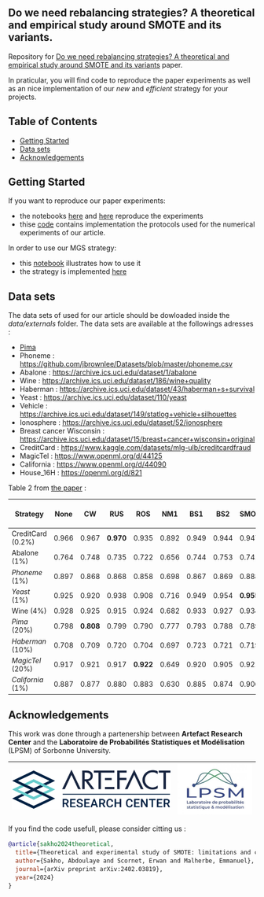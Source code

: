 ## Do we need rebalancing strategies? A theoretical and empirical study around SMOTE and its variants.

Repository for [Do we need rebalancing strategies? A theoretical and empirical study around SMOTE and its variants](https://arxiv.org/pdf/2402.03819.pdf) paper.

In praticular, you will find code to reproduce the paper experiments as well as an nice implementation of our *new* and *efficient* strategy for your projects.


## Table of Contents
  - [Getting Started](#getting-started)
  - [Data sets](#data-sets)
  - [Acknowledgements](#acknowledgements)

## Getting Started

If you want to reproduce our paper experiments:
  - the notebooks [here](notebooks/classif_experiments.ipynb) and [here](notebooks/distances_experiments.ipynb) reproduce the experiments
  - thise [code](./validation) contains implementation the protocols used for the numerical experiments of our article. 

In order to use our MGS strategy:
  - this [notebook](notebooks/resampling_example.ipynb) illustrates how to use it
  - the strategy is implemented [here](./oversampling_strategies/)

## Data sets

The data sets of used for our article should be dowloaded  inside the *data/externals* folder. The data sets are available at the followings adresses :

* [Pima](https://www.kaggle.com/datasets/uciml/pima-indians-diabetes-database)
* Phoneme : https://github.com/jbrownlee/Datasets/blob/master/phoneme.csv 
* Abalone : https://archive.ics.uci.edu/dataset/1/abalone
* Wine : https://archive.ics.uci.edu/dataset/186/wine+quality
* Haberman : https://archive.ics.uci.edu/dataset/43/haberman+s+survival
* Yeast : https://archive.ics.uci.edu/dataset/110/yeast
* Vehicle : https://archive.ics.uci.edu/dataset/149/statlog+vehicle+silhouettes
* Ionosphere : https://archive.ics.uci.edu/dataset/52/ionosphere
* Breast cancer Wisconsin : https://archive.ics.uci.edu/dataset/15/breast+cancer+wisconsin+original
* CreditCard : https://www.kaggle.com/datasets/mlg-ulb/creditcardfraud
* MagicTel : https://www.openml.org/d/44125
* California : https://www.openml.org/d/44090
* House_16H : https://openml.org/d/821 


Table 2 from  [the paper](https://arxiv.org/pdf/2402.03819.pdf) :


| Strategy                                  | None    | CW               | RUS              | ROS              | NM1    | BS1     | BS2     |  SMOTE     | CV SMOTE              | MGS  ($d+1$)               |
|-------------------------------------------|---------|------------------|------------------|------------------|---------|---------|---------|------------------|------------------|---------------------|
|  CreditCard (0.2\%)          | $0.966$ | $0.967$          | **0.970** | $0.935$          | $0.892$ | $0.949$ | $0.944$ | $0.947$          | $0.954$          | $0.952$             |
|  Abalone (1\%)               | $0.764$ | $0.748$          | $0.735$          | $0.722$          | $0.656$ | $0.744$ | $0.753$ | $0.741$          | $0.791$          | **0.802**    |
|  *Phoneme* (1\%)      | $0.897$ | $0.868$          | $0.868$          | $0.858$          | $0.698$ | $0.867$ | $0.869$ | $0.888$          | **0.924** | $0.915$             |
|  *Yeast* (1\%)        | $0.925$ | $0.920$          | $0.938$          | $0.908$          | $0.716$ | $0.949$ | $0.954$ | **0.955** | $0.942$          | $0.945$             |
|  Wine (4\%)                  | $0.928$ | $0.925$          | $0.915$          | $0.924$          | $0.682$ | $0.933$ | $0.927$ | $0.934$          | $0.938$          | **$0.941$**    |
|  *Pima* (20\%)        | $0.798$ | **0.808** | $0.799$          | $0.790$          | $0.777$ | $0.793$ | $0.788$ | $0.789$          | $0.787$          | $0.787$             |
|  *Haberman* (10\%)    | $0.708$ | $0.709$          | $0.720$          | $0.704$          | $0.697$ | $0.723$ | $0.721$ | $0.719$          | $0.742$          | **0.744**    |
|  *MagicTel* (20\%)    | $0.917$ | $0.921$          | $0.917$          | **0.922** | $0.649$ | $0.920$ | $0.905$ | $0.921$          | $0.919$          | $0.913$             |
|  *California* (1\%) | $0.887$ | $0.877$          | $0.880$          | $0.883$          | $0.630$ | $0.885$ | $0.874$ | $0.906$          | $0.916$          | **0.923**    |


## Acknowledgements

This work was done through a partenership between **Artefact Research Center** and the **Laboratoire de Probabilités Statistiques et Modélisation** (LPSM) of Sorbonne University.


[![](data/logos/logo_arc.png)](https://www.artefact.com/data-consulting-transformation/artefact-research-center/)  |  [![]( data/logos//logo_LPSM.jpg)](https://www.lpsm.paris/)
:-------------------------:|:-------------------------:

If you find the code usefull, please consider citting us :
```bib
@article{sakho2024theoretical,
  title={Theoretical and experimental study of SMOTE: limitations and comparisons of rebalancing strategies},
  author={Sakho, Abdoulaye and Scornet, Erwan and Malherbe, Emmanuel},
  journal={arXiv preprint arXiv:2402.03819},
  year={2024}
}
```